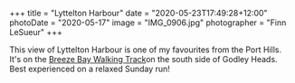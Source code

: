 +++
title = "Lyttelton Harbour"
date = "2020-05-23T17:49:28+12:00"
photoDate = "2020-05-17"
image = "IMG_0906.jpg"
photographer = "Finn LeSueur"
+++

This view of Lyttelton Harbour is one of my favourites from the Port Hills. It's on the [Breeze Bay Walking Track](https://www.doc.govt.nz/parks-and-recreation/places-to-go/canterbury/places/godley-head/things-to-do/godley-head-loop-track/)on the south side of Godley Heads. Best experienced on a relaxed Sunday run!
